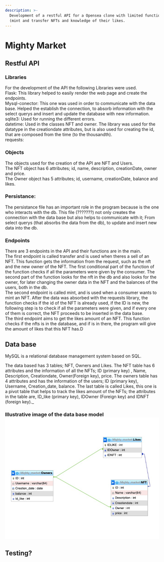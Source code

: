 ```yaml
---
description: >-
  Development of a restful API for a Opensea clone with limited functionalites
  (mint and transfer NFTs and knowledge of their likes.
---
```


# Mighty Market

## Restful API

### Libraries

For the development of the API the following Libraries were used.\
Flask: This library helped to easily render the web page and create the endpoints.\
Mysql-conector: This one  was used in order to communicate with the data base. Helped the establish the connection, to absorb information with the select querys and insert and update the database with new information.\
sqlite3: Used for running the different errors.\
datetime: Used in the classes NFT and owner. The library was used for the datatype in the creationdate attributes, but is also used for creating the id, that are composed from the time (to the thousandth).\
requests:

### Objects

The objects used for the creation of the API are NFT and Users.\
The NFT object has 6 attributes; id, name, description, creationDate, owner and price. \
The Owner object has 5 attributes; id, username, creationDate, balance and likes.

### Persistance:

The persistance file has an important role in the program because is the one who interacts with the db. This file (???????) not only creates the connection with the data base but also helps to communicate with it; From select querys (that absorbs the data from the db), to update and insert new data into the db.

### Endpoints

There are 3 endpoints in the API  and their functions are in the main.\
The first endpoint is called transfer and is used when theres a sell of an NFT. This function gets the information from the request, such as the nft and the new owner of the NFT.  The first conditional part of the function  of the function checks if all the parameters were given by the consumer. The second part of the function looks for the nft in the db and also looks for the owner, for later changing the owner data in the NFT and the balances of the users, both in the db.\
The second endpoint  is called mint, and is used when a consumer wants to mint an NFT. After the data was absorbed with the requests library, the function checks if the id of the NFT is already used, if the ID is new, the following step is to check if all the parameters were given, and if every one of them is correct, the NFT proceeds to be inserted in the data base.\
The third endpoint aims to get the likes amount of an NFT. This function checks if the nfts is in the database, and if is in there, the program will give the amount of likes that this NFT has.D

## Data base

MySQL is a relational database management system based on SQL.&#x20;

The data based has 3 tables; NFT, Owners and Likes. The NFT table has 6 attributes and the information of all the NFTs; ID (primary key) , Name, Description, Creationdate, Owner(Foreign key), price. The owners table has 4 attributes and has the information of the users; ID (primary key), Username, Creation_date, balance. The last table is called Likes, this one is a pivot table that helps to track the likes amount of the NFTs; the attributes in the table are, ID\_like (primary key), IDOwner (Foreign key) and IDNFT (foreign key)._

### Illustrative image of the data base model![](<.gitbook/assets/WhatsApp Image 2022-03-27 at 3.38.38 AM.jpeg>)



## Testing?
